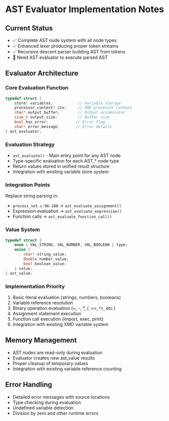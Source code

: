 # AST Evaluator Implementation Notes

## Current Status
- ✅ Complete AST node system with all node types
- ✅ Enhanced lexer producing proper token streams  
- ✅ Recursive descent parser building AST from tokens
- 🔄 Need AST evaluator to execute parsed AST

## Evaluator Architecture

### Core Evaluation Function
```c
typedef struct {
    store* variables;           // Variable storage
    processor_context* ctx;     // XMD processor context
    char* output_buffer;        // Output accumulator
    size_t output_size;         // Buffer size
    bool has_error;            // Error flag
    char* error_message;       // Error details
} ast_evaluator;
```

### Evaluation Strategy
- `ast_evaluate()` - Main entry point for any AST node
- Type-specific evaluation for each AST_* node type
- Return values stored in unified result structure
- Integration with existing variable store system

### Integration Points
Replace string parsing in:
- `process_set.c:96-180` → `ast_evaluate_assignment()`
- Expression evaluation → `ast_evaluate_expression()`  
- Function calls → `ast_evaluate_function_call()`

### Value System
```c
typedef struct {
    enum { VAL_STRING, VAL_NUMBER, VAL_BOOLEAN } type;
    union {
        char* string_value;
        double number_value; 
        bool boolean_value;
    } value;
} ast_value;
```

### Implementation Priority
1. Basic literal evaluation (strings, numbers, booleans)
2. Variable reference resolution
3. Binary operation evaluation (+, -, *, /, ==, !=, etc.)
4. Assignment statement execution
5. Function call execution (import, exec, print)
6. Integration with existing XMD variable system

## Memory Management
- AST nodes are read-only during evaluation
- Evaluator creates new ast_value results
- Proper cleanup of temporary values
- Integration with existing variable reference counting

## Error Handling  
- Detailed error messages with source locations
- Type checking during evaluation
- Undefined variable detection
- Division by zero and other runtime errors